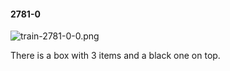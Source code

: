 #### 2781-0
![train-2781-0-0.png](https://github.com/lil-lab/nlvr/raw/master/nlvr/train/images/25/train-2781-0-0.png "train-2781-0-0.png")

There is a box with 3 items and a black one on top.